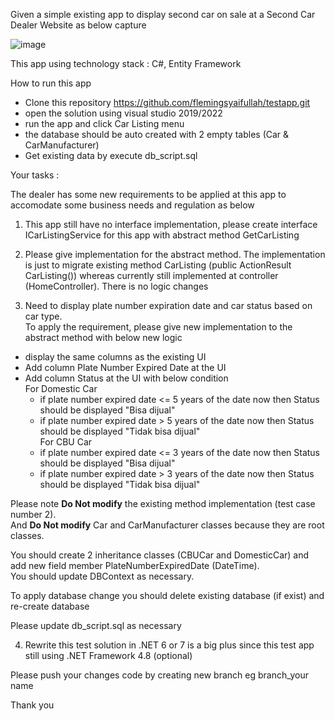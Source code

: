Given a simple existing app to display second car on sale at a Second Car Dealer Website as below capture

![image](https://user-images.githubusercontent.com/44523673/216550250-27a4e44c-70be-4cfc-ae72-b34f823aa295.png)

This app using technology stack : C#, Entity Framework

How to run this app
- Clone this repository https://github.com/flemingsyaifullah/testapp.git
- open the solution using visual studio 2019/2022
- run the app and click Car Listing menu
- the database should be auto created with 2 empty tables (Car & CarManufacturer)
- Get existing data by execute db_script.sql

Your tasks :

The dealer has some new requirements to be applied at this app to accomodate some business needs and regulation as below

1. This app still have no interface implementation, please create interface ICarListingService for this app with abstract method GetCarListing

2. Please give implementation for the abstract method. 
The implementation is just to migrate existing method CarListing (public ActionResult CarListing()) 
whereas currently still implemented at controller (HomeController). There is no logic changes

3. Need to display plate number expiration date and car status based on car type.</br>
To apply the requirement, please give new implementation to the abstract method with below new logic
- display the same columns as the existing UI
- Add column Plate Number Expired Date at the UI
- Add column Status at the UI with below condition</br>
  For Domestic Car
  - if plate number expired date <= 5 years of the date now then Status should be displayed "Bisa dijual"
  - if plate number expired date > 5 years of the date now then Status should be displayed "Tidak bisa dijual"</br>
 For CBU Car
  - if plate number expired date <= 3 years of the date now then Status should be displayed "Bisa dijual"
  - if plate number expired date > 3 years of the date now then Status should be displayed "Tidak bisa dijual"
  
Please note <b>Do Not modify</b> the existing method implementation (test case number 2).</br> 
And <b>Do Not modify</b> Car and CarManufacturer classes because they are root classes. 

You should create 2 inheritance classes (CBUCar and DomesticCar) and add new field member PlateNumberExpiredDate (DateTime).</br>
You should update DBContext as necessary.

To apply database change you should delete existing database (if exist) and re-create database

Please update db_script.sql as necessary

4. Rewrite this test solution in .NET 6 or 7 is a big plus since this test app still using .NET Framework 4.8 (optional) 

Please push your changes code by creating new branch
eg branch_your name

Thank you
